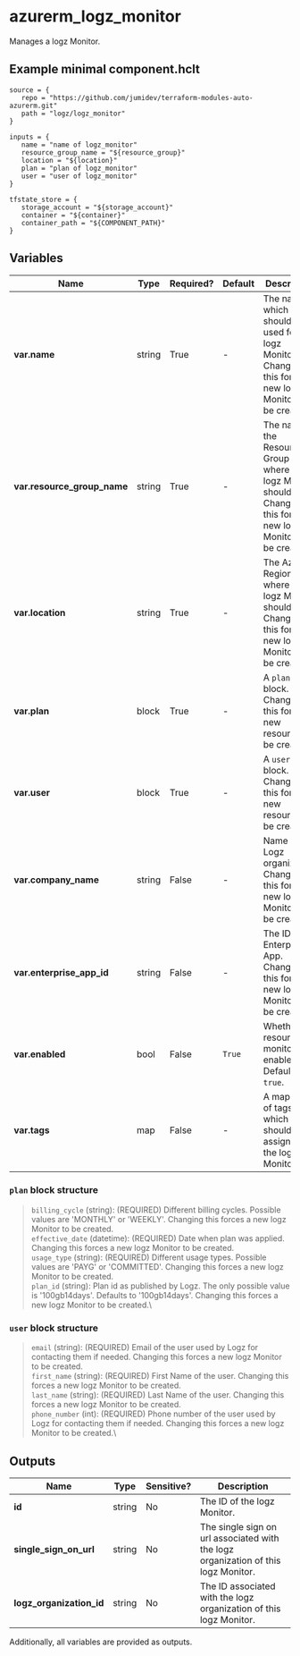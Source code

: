 # azurerm_logz_monitor

Manages a logz Monitor.

## Example minimal component.hclt

```hcl
source = {
   repo = "https://github.com/jumidev/terraform-modules-auto-azurerm.git" 
   path = "logz/logz_monitor" 
}

inputs = {
   name = "name of logz_monitor" 
   resource_group_name = "${resource_group}" 
   location = "${location}" 
   plan = "plan of logz_monitor" 
   user = "user of logz_monitor" 
}

tfstate_store = {
   storage_account = "${storage_account}" 
   container = "${container}" 
   container_path = "${COMPONENT_PATH}" 
}

```

## Variables

| Name | Type | Required? |  Default  |  Description |
| ---- | ---- | --------- |  ----------- | ----------- |
| **var.name** | string | True | -  |  The name which should be used for this logz Monitor. Changing this forces a new logz Monitor to be created. | 
| **var.resource_group_name** | string | True | -  |  The name of the Resource Group where the logz Monitor should exist. Changing this forces a new logz Monitor to be created. | 
| **var.location** | string | True | -  |  The Azure Region where the logz Monitor should exist. Changing this forces a new logz Monitor to be created. | 
| **var.plan** | block | True | -  |  A `plan` block. Changing this forces a new resource to be created. | 
| **var.user** | block | True | -  |  A `user` block. Changing this forces a new resource to be created. | 
| **var.company_name** | string | False | -  |  Name of the Logz organization. Changing this forces a new logz Monitor to be created. | 
| **var.enterprise_app_id** | string | False | -  |  The ID of the Enterprise App. Changing this forces a new logz Monitor to be created. | 
| **var.enabled** | bool | False | `True`  |  Whether the resource monitoring is enabled? Defaults to `true`. | 
| **var.tags** | map | False | -  |  A mapping of tags which should be assigned to the logz Monitor. | 

### `plan` block structure

> `billing_cycle` (string): (REQUIRED) Different billing cycles. Possible values are 'MONTHLY' or 'WEEKLY'. Changing this forces a new logz Monitor to be created.\
> `effective_date` (datetime): (REQUIRED) Date when plan was applied. Changing this forces a new logz Monitor to be created.\
> `usage_type` (string): (REQUIRED) Different usage types. Possible values are 'PAYG' or 'COMMITTED'. Changing this forces a new logz Monitor to be created.\
> `plan_id` (string): Plan id as published by Logz. The only possible value is '100gb14days'. Defaults to '100gb14days'. Changing this forces a new logz Monitor to be created.\

### `user` block structure

> `email` (string): (REQUIRED) Email of the user used by Logz for contacting them if needed. Changing this forces a new logz Monitor to be created.\
> `first_name` (string): (REQUIRED) First Name of the user. Changing this forces a new logz Monitor to be created.\
> `last_name` (string): (REQUIRED) Last Name of the user. Changing this forces a new logz Monitor to be created.\
> `phone_number` (int): (REQUIRED) Phone number of the user used by Logz for contacting them if needed. Changing this forces a new logz Monitor to be created.\



## Outputs

| Name | Type | Sensitive? | Description |
| ---- | ---- | --------- | --------- |
| **id** | string | No  | The ID of the logz Monitor. | 
| **single_sign_on_url** | string | No  | The single sign on url associated with the logz organization of this logz Monitor. | 
| **logz_organization_id** | string | No  | The ID associated with the logz organization of this logz Monitor. | 

Additionally, all variables are provided as outputs.

